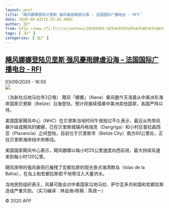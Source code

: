 ```yaml
---
layout: post
title: "飓风娜娜登陆贝里斯 强风豪雨肆虐沿海 – 法国国际广播电台 - RFI"
date: 2020-09-03T15:55:01.000Z
author: 法广
from: http://www.rfi.fr//cn/contenu/20200903-%E9%A3%93%E9%A3%8E%E5%A8%9C%E5%A8%9C%E7%99%BB%E9%99%86%E8%B4%9D%E9%87%8C%E6%96%AF-%E5%BC%BA%E9%A3%8E%E8%B1%AA%E9%9B%A8%E8%82%86%E8%99%90%E6%B2%BF%E6%B5%B7
tags: [ 法广 ]
categories: [ 法广 ]
---
```

<!--1599148501000-->
[飓风娜娜登陆贝里斯 强风豪雨肆虐沿海 – 法国国际广播电台 - RFI](http://www.rfi.fr//cn/contenu/20200903-%E9%A3%93%E9%A3%8E%E5%A8%9C%E5%A8%9C%E7%99%BB%E9%99%86%E8%B4%9D%E9%87%8C%E6%96%AF-%E5%BC%BA%E9%A3%8E%E8%B1%AA%E9%9B%A8%E8%82%86%E8%99%90%E6%B2%BF%E6%B5%B7)
------

<div>
<div>03/09/2020 - 16:50</div><img src="https://s.rfi.fr/media/display/8c34a974-edf6-11ea-a60d-005056a964fe/w:310/p:16x9/int0012b.200903225002.jpg"><div class="t-content__body u-clearfix"><p>（法新社瓜地马拉市3日电）    飓风「娜娜」（Nana）暴风圈今天凌晨从中美洲东海岸国家贝里斯（Belize）沿海登陆，预计将接续侵袭中美洲其他国家，各国严阵以待。</p><p>    美国国家飓风中心（NHC）在贝里斯当地时间午夜刚过不久表示，最近从热带风暴升级成飓风的娜娜，已在贝里斯城镇丹格瑞克（Dangriga）和小村庄普拉森西亚（Placencia）之间登陆，目前位于贝里斯市（Belize City）南方60公里处，正往贝里斯海岸线中央移动。</p><p>    美国国家飓风中心表示，飓风娜娜以每小时25公里速度向西前进，最大持续风速来到每小时120公里。</p><p>    飓风挟带的强风豪雨已摧残了宏都拉斯的观光景点海湾群岛（Islas de la Bahia），在岛上和宏都拉斯若干地带注入大量洪水。</p><p>    当地民防组织表示，风暴可能会对中美国家瓜地马拉、萨尔瓦多共和国和宏都拉斯造成严重灾损。（实习编译：林岳锋/核稿：陈政一）</p><p class="t-copyright">© 2020 AFP</p>        </div>
</div>
